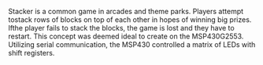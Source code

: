 Stacker  is  a  common  game  in  arcades  and  theme  parks.   Players  attempt  tostack  rows  of  blocks  on  top  of  each  other  in  hopes  of  winning  big  prizes.   Ifthe player fails to stack the blocks, the game is lost and they have to restart.  This concept was deemed ideal to create on the MSP430G2553.  Utilizing serial communication,  the MSP430 controlled a matrix of LEDs with shift registers.

